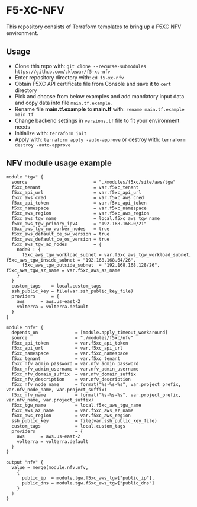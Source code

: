 # F5-XC-NFV
This repository consists of Terraform templates to bring up a F5XC NFV environment.

## Usage

- Clone this repo with: `git clone --recurse-submodules https://github.com/cklewar/f5-xc-nfv`
- Enter repository directory with: `cd f5-xc-nfv`
- Obtain F5XC API certificate file from Console and save it to `cert` directory
- Pick and choose from below examples and add mandatory input data and copy data into file `main.tf.example`.
- Rename file __main.tf.example__ to __main.tf__ with: `rename main.tf.example main.tf`
- Change backend settings in `versions.tf` file to fit your environment needs
- Initialize with: `terraform init`
- Apply with: `terraform apply -auto-approve` or destroy with: `terraform destroy -auto-approve`

## NFV module usage example

````hcl
module "tgw" {
  source                         = "./modules/f5xc/site/aws/tgw"
  f5xc_tenant                    = var.f5xc_tenant
  f5xc_api_url                   = var.f5xc_api_url
  f5xc_aws_cred                  = var.f5xc_aws_cred
  f5xc_api_token                 = var.f5xc_api_token
  f5xc_namespace                 = var.f5xc_namespace
  f5xc_aws_region                = var.f5xc_aws_region
  f5xc_aws_tgw_name              = local.f5xc_aws_tgw_name
  f5xc_aws_tgw_primary_ipv4      = "192.168.168.0/21"
  f5xc_aws_tgw_no_worker_nodes   = true
  f5xc_aws_default_ce_sw_version = true
  f5xc_aws_default_ce_os_version = true
  f5xc_aws_tgw_az_nodes          = {
    node0 : {
      f5xc_aws_tgw_workload_subnet = var.f5xc_aws_tgw_workload_subnet, f5xc_aws_tgw_inside_subnet = "192.168.168.64/26",
      f5xc_aws_tgw_outside_subnet  = "192.168.168.128/26", f5xc_aws_tgw_az_name = var.f5xc_aws_az_name
    }
  }
  custom_tags    = local.custom_tags
  ssh_public_key = file(var.ssh_public_key_file)
  providers      = {
    aws      = aws.us-east-2
    volterra = volterra.default
  }
}

module "nfv" {
  depends_on              = [module.apply_timeout_workaround]
  source                  = "./modules/f5xc/nfv"
  f5xc_api_token          = var.f5xc_api_token
  f5xc_api_url            = var.f5xc_api_url
  f5xc_namespace          = var.f5xc_namespace
  f5xc_tenant             = var.f5xc_tenant
  f5xc_nfv_admin_password = var.nfv_admin_password
  f5xc_nfv_admin_username = var.nfv_admin_username
  f5xc_nfv_domain_suffix  = var.nfv_domain_suffix
  f5xc_nfv_description    = var.nfv_description
  f5xc_nfv_node_name      = format("%s-%s-%s", var.project_prefix, var.nfv_node_name, var.project_suffix)
  f5xc_nfv_name           = format("%s-%s-%s", var.project_prefix, var.nfv_name, var.project_suffix)
  f5xc_tgw_name           = local.f5xc_aws_tgw_name
  f5xc_aws_az_name        = var.f5xc_aws_az_name
  f5xc_aws_region         = var.f5xc_aws_region
  ssh_public_key          = file(var.ssh_public_key_file)
  custom_tags             = local.custom_tags
  providers               = {
    aws      = aws.us-east-2
    volterra = volterra.default
  }
}

output "nfv" {
  value = merge(module.nfv.nfv,
    {
      public_ip  = module.tgw.f5xc_aws_tgw["public_ip"],
      public_dns = module.tgw.f5xc_aws_tgw["public_dns"]
    }
  )
}
````